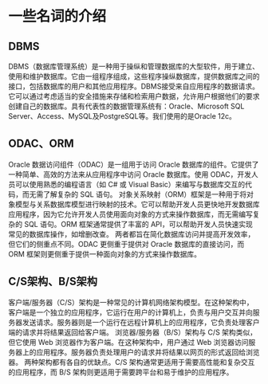 
# 一些名词的介绍

## DBMS

DBMS（数据库管理系统）是一种用于操纵和管理数据库的大型软件，用于建立、使用和维护数据库。它由一组程序组成，这些程序操纵数据库，提供数据库之间的接口，包括数据库的用户和其他应用程序。DBMS接受来自应用程序的数据请求。它可以通过考虑适当的安全措施来存储和检索用户数据，允许用户根据他们的要求创建自己的数据库。具有代表性的数据管理系统有：Oracle、Microsoft SQL Server、Access、MySQL及PostgreSQL等。我们使用的是Oracle 12c。

## ODAC、ORM

Oracle 数据访问组件（ODAC）是一组用于访问 Oracle 数据库的组件。它提供了一种简单、高效的方法来从应用程序中访问 Oracle 数据库。使用 ODAC，开发人员可以使用熟悉的编程语言（如 C# 或 Visual Basic）来编写与数据库交互的代码，而无需了解复杂的 SQL 语句。
对象关系映射（ORM）框架是一种用于将对象模型与关系数据库模型进行映射的技术。它可以帮助开发人员更快地开发数据库应用程序，因为它允许开发人员使用面向对象的方式来操作数据库，而无需编写复杂的 SQL 语句。ORM 框架通常提供了丰富的 API，可以帮助开发人员快速实现常见的数据库操作，如增删改查。
两者都旨在简化数据库访问并提高开发效率，但它们的侧重点不同。ODAC 更侧重于提供对 Oracle 数据库的直接访问，而 ORM 框架则更侧重于提供一种面向对象的方式来操作数据库。

## C/S架构、B/S架构

客户端/服务器（C/S）架构是一种常见的计算机网络架构模型。在这种架构中，客户端是一个独立的应用程序，它运行在用户的计算机上，负责与用户交互并向服务器发送请求。服务器则是一个运行在远程计算机上的应用程序，它负责处理客户端的请求并将结果返回给客户端。
浏览器/服务器（B/S）架构与 C/S 架构类似，但它使用 Web 浏览器作为客户端。在这种架构中，用户通过 Web 浏览器访问服务器上的应用程序。服务器负责处理用户的请求并将结果以网页的形式返回给浏览器。
两种架构都有各自的优缺点。C/S 架构通常更适用于需要高性能和复杂交互的应用程序，而 B/S 架构则更适用于需要跨平台和易于维护的应用程序。
